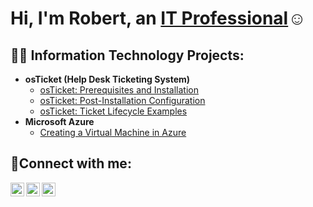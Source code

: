 <h1>Hi, I'm Robert, an <a href="https://linkedin.com/in/">IT Professional</a>☺</h1>

<h2>👨‍💻 Information Technology Projects:</h2>

- <b>osTicket (Help Desk Ticketing System)</b>
  - [osTicket: Prerequisites and Installation](https://github.com/RobertMcBrien/osticket-prereqs)
  - [osTicket: Post-Installation Configuration](https://github.com/RobertMcBrien/post-install-config)
  - [osTicket: Ticket Lifecycle Examples](https://github.com/RobertMcBrien/ticket-lifecycle)
- <b>Microsoft Azure</b>
  - [Creating a Virtual Machine in Azure](https://github.com/RobertMcBrien/azure-create-vm)

<h2>🤳Connect with me:</h2>

[<img align="left" alt="Robert | Twitter" width="22px" src="https://cdn.jsdelivr.net/npm/simple-icons@v3/icons/twitter.svg" />][twitter]
[<img align="left" alt="Robert | LinkedIn" width="22px" src="https://cdn.jsdelivr.net/npm/simple-icons@v3/icons/linkedin.svg" />][linkedin]
[<img align="left" alt="Robert | Facebook" width="22px" src="https://cdn.jsdelivr.net/npm/simple-icons@v3/icons/facebook.svg" />][facebook]

[twitter]: https://twitter.com/
[facebook]: https://www.facebook.com/
[linkedin]: https://linkedin.com/in/

